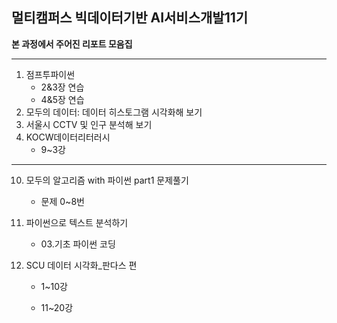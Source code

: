 ## 멀티캠퍼스 빅데이터기반 AI서비스개발11기

**본 과정에서 주어진 리포트 모음집**

___

1. 점프투파이썬 
   - 2&3장 연습
   - 4&5장 연습
2. 모두의 데이터: 데이터 히스토그램 시각화해 보기
3. 서울시 CCTV  및 인구 분석해 보기
4. KOCW데이터리터러시
   - 9~3강

---

10. 모두의 알고리즘 with 파이썬 part1 문제풀기
    - 문제 0~8번

20. 파이썬으로 텍스트 분석하기
    - 03.기초 파이썬 코딩

30. SCU 데이터 시각화_판다스 편

    - 1~10강

    - 11~20강

